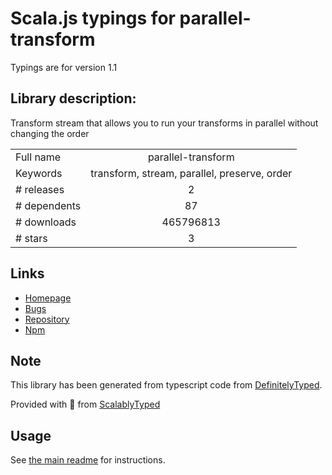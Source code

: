 
# Scala.js typings for parallel-transform

Typings are for version 1.1

## Library description:
Transform stream that allows you to run your transforms in parallel without changing the order

|                    |                 |
| ------------------ | :-------------: |
| Full name          | parallel-transform |
| Keywords           | transform, stream, parallel, preserve, order |
| # releases         | 2 |
| # dependents       | 87 |
| # downloads        | 465796813 |
| # stars            | 3 |

## Links
- [Homepage](https://github.com/mafintosh/parallel-transform#readme)
- [Bugs](https://github.com/mafintosh/parallel-transform/issues)
- [Repository](https://github.com/mafintosh/parallel-transform)
- [Npm](https://www.npmjs.com/package/parallel-transform)
    


## Note
This library has been generated from typescript code from [DefinitelyTyped](https://definitelytyped.org).

Provided with :purple_heart: from [ScalablyTyped](https://github.com/oyvindberg/ScalablyTyped)

## Usage
See [the main readme](../../readme.md) for instructions.


